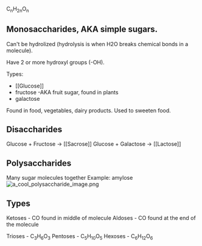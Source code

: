 C<sub>n</sub>H<sub>2n</sub>O<sub>n</sub>

## Monosaccharides, AKA simple sugars.

Can't be hydrolized (hydrolysis is when H2O breaks chemical bonds in a molecule).

Have 2 or more hydroxyl groups (-OH).

Types:

* [[Glucose]]
* fructose -AKA fruit sugar, found in plants
* galactose

Found in food, vegetables, dairy products.
Used to sweeten food.

## Disaccharides

Glucose + Fructose -> [[Sacrose]]
Glucose + Galactose -> [[Lactose]]

## Polysaccharides

Many sugar molecules together
Example: amylose
![a\_cool\_polysaccharide\_image.png](a_cool_polysaccharide_image.png)

## Types

Ketoses - CO found in middle of molecule
Aldoses - CO found at the end of the molecule

Trioses - C<sub>3</sub>H<sub>6</sub>O<sub>3</sub>
Pentoses - C<sub>5</sub>H<sub>10</sub>O<sub>5</sub>
Hexoses - C<sub>6</sub>H<sub>12</sub>O<sub>6</sub>
